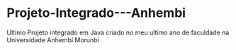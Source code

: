# Projeto-Integrado---Anhembi
Ultimo Projeto integrado em Java criado no meu ultimo ano de faculdade na Universidade Anhembi Morunbi
